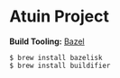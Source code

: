# Atuin Project

**Build Tooling:** [Bazel](https://bazel.build/)

```
$ brew install bazelisk
$ brew install buildifier
```
